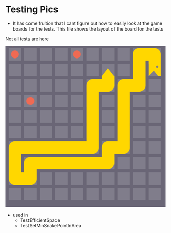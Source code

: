 # Testing Pics

- It has come fruition that I cant figure out how to easily look at the game
boards for the tests. This file shows the layout of the board for the tests

Not all tests are here

![](assets/Tests-ff3f1.png)
- used in
  - TestEfficientSpace
  - TestSetMinSnakePointInArea
